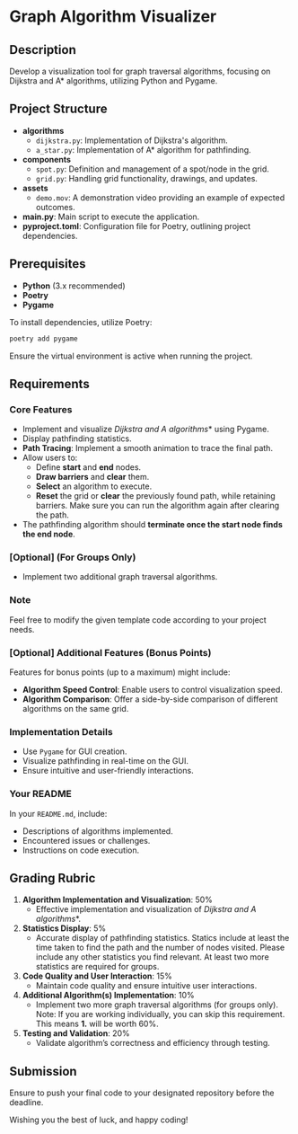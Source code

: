 # Graph Algorithm Visualizer

## Description

Develop a visualization tool for graph traversal algorithms, focusing on Dijkstra and A* algorithms, utilizing Python and Pygame.

## Project Structure

- **algorithms**
  - `dijkstra.py`: Implementation of Dijkstra's algorithm.
  - `a_star.py`: Implementation of A* algorithm for pathfinding.
- **components**
  - `spot.py`: Definition and management of a spot/node in the grid.
  - `grid.py`: Handling grid functionality, drawings, and updates.
- **assets**
  - `demo.mov`: A demonstration video providing an example of expected outcomes.
- **main.py**: Main script to execute the application.
- **pyproject.toml**: Configuration file for Poetry, outlining project dependencies.

## Prerequisites

- **Python** (3.x recommended)
- **Poetry**
- **Pygame**

To install dependencies, utilize Poetry:
```bash
poetry add pygame
```

Ensure the virtual environment is active when running the project.

## Requirements

### Core Features

- Implement and visualize **Dijkstra and A* algorithms** using Pygame.
- Display pathfinding statistics.
- **Path Tracing**: Implement a smooth animation to trace the final path.
- Allow users to:
  - Define **start** and **end** nodes.
  - **Draw barriers** and **clear** them.
  - **Select** an algorithm to execute.
  - **Reset** the grid or **clear** the previously found path, while retaining barriers. Make sure you can run the algorithm again after clearing the path.
- The pathfinding algorithm should **terminate once the start node finds the end node**.

### [Optional] (For Groups Only)

- Implement two additional graph traversal algorithms.

### Note

Feel free to modify the given template code according to your project needs.

### [Optional] Additional Features (Bonus Points)

Features for bonus points (up to a maximum) might include:
- **Algorithm Speed Control**: Enable users to control visualization speed.
- **Algorithm Comparison**: Offer a side-by-side comparison of different algorithms on the same grid.

### Implementation Details

- Use ```Pygame``` for GUI creation.
- Visualize pathfinding in real-time on the GUI.
- Ensure intuitive and user-friendly interactions.

### Your README

In your ```README.md```, include:
- Descriptions of algorithms implemented.
- Encountered issues or challenges.
- Instructions on code execution.

## Grading Rubric

1. **Algorithm Implementation and Visualization**: 50%
   - Effective implementation and visualization of **Dijkstra and A* algorithms**.
2. **Statistics Display**: 5%
   - Accurate display of pathfinding statistics. Statics include at least the time taken to find the path and the number of nodes visited. Please include any other statistics you find relevant. At least two more statistics are required for groups.
3. **Code Quality and User Interaction**: 15%
   - Maintain code quality and ensure intuitive user interactions.
4. **Additional Algorithm(s) Implementation**: 10% 
   - Implement two more graph traversal algorithms (for groups only).
   Note: If you are working individually, you can skip this requirement. This means **1.** will be worth 60%.
5. **Testing and Validation**: 20%
   - Validate algorithm’s correctness and efficiency through testing.

## Submission

Ensure to push your final code to your designated repository before the deadline.

Wishing you the best of luck, and happy coding!
